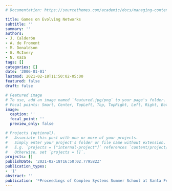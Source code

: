 ```yaml
---
# Documentation: https://sourcethemes.com/academic/docs/managing-content/

title: Games on Evolving Networks
subtitle: ''
summary: ''
authors:
- J. Calderón
- A. de Froment
- M. Donaldson
- G. McInery
- N. Kaza
tags: []
categories: []
date: '2006-01-01'
lastmod: 2021-02-18T11:50:02-05:00
featured: false
draft: false

# Featured image
# To use, add an image named `featured.jpg/png` to your page's folder.
# Focal points: Smart, Center, TopLeft, Top, TopRight, Left, Right, BottomLeft, Bottom, BottomRight.
image:
  caption: ''
  focal_point: ''
  preview_only: false

# Projects (optional).
#   Associate this post with one or more of your projects.
#   Simply enter your project's folder or file name without extension.
#   E.g. `projects = ["internal-project"]` references `content/project/deep-learning/index.md`.
#   Otherwise, set `projects = []`.
projects: []
publishDate: '2021-02-18T16:50:02.779582Z'
publication_types:
- '1'
abstract: ''
publication: '*Proceedings of Complex Systems Summer School at Santa Fe Institute*'
---
```

